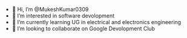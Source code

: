 - 👋 Hi, I’m @MukeshKumar0309
- 👀 I’m interested in software devolopment
- 🌱 I’m currently learning UG in electrical and electronics engineering
- 💞️ I’m looking to collaborate on Google Devolopment Club

<!---
MukeshKumar0309/MukeshKumar0309 is a ✨ special ✨ repository because its `README.md` (this file) appears on your GitHub profile.
You can click the Preview link to take a look at your changes.
--->
